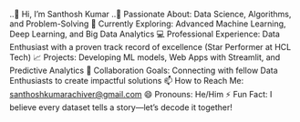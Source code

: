 ..👋 Hi, I’m Santhosh Kumar
..👀 Passionate About: Data Science, Algorithms, and Problem-Solving
🌱 Currently Exploring: Advanced Machine Learning, Deep Learning, and Big Data Analytics
💻 Professional Experience: Data Enthusiast with a proven track record of excellence (Star Performer at HCL Tech)
📈 Projects: Developing ML models, Web Apps with Streamlit, and Predictive Analytics
💞️ Collaboration Goals: Connecting with fellow Data Enthusiasts to create impactful solutions
📫 How to Reach Me: santhoshkumarachiver@gmail.com
😄 Pronouns: He/Him
⚡ Fun Fact: I believe every dataset tells a story—let’s decode it together!

<!---
Sandy25121/Sandy25121 is a ✨ special ✨ repository because its `README.md` (this file) appears on your GitHub profile.
You can click the Preview link to take a look at your changes.
--->
